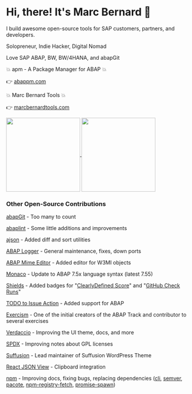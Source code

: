 # Hi, there! It's Marc Bernard 🚀

I build awesome open-source tools for SAP customers, partners, and developers.

Solopreneur, Indie Hacker, Digital Nomad

Love SAP ABAP, BW, BW/4HANA, and abapGit

💥 apm - A Package Manager for ABAP 💥

👉 [abappm.com](https://abappm.com)

💥 Marc Bernard Tools 💥

👉 [marcbernardtools.com](https://marcbernardtools.com)

<a href="https://github.com/anuraghazra/github-readme-stats">
  <img height=200 align="center" src="https://github-readme-stats.vercel.app/api?username=mbtools&theme=great-gatsby" />
</a>
<a href="https://github.com/anuraghazra/convoychat">
  <img height=200 align="center" src="https://github-readme-stats.vercel.app/api/top-langs?username=mbtools&layout=compact&langs_count=8&card_width=320&theme=great-gatsby" />
</a>

### Other Open-Source Contributions

[abapGit](/https://abapgit.org/) - Too many to count

[abaplint](/https://abaplint.org/) - Some little additions and improvements

[ajson](/https://github.com/sbcgua/ajson) - Added diff and sort utilities

[ABAP Logger](https://github.com/ABAP-Logger/ABAP-Logger) - General maintenance, fixes, down ports

[ABAP Mime Editor](/https://github.com/larshp/mime_editor) - Added editor for W3MI objects

[Monaco](/https://github.com/microsoft/monaco-editor) - Update to ABAP 7.5x language syntax (latest 7.55)

[Shields](/https://github.com/badges/shields) - Added badges for "[ClearlyDefined Score](/https://shields.io/badges/clearly-defined-score)" and "[GitHub Check Runs](/https://shields.io/badges)"

[TODO to Issue Action](/https://github.com/alstr/todo-to-issue-action) - Added support for ABAP

[Exercism](/https://github.com/exercism/abap) - One of the initial creators of the ABAP Track and contributor to several exercises

[Verdaccio](/https://github.com/verdaccio/verdaccio) - Improving the UI theme, docs, and more

[SPDX](/https://github.com/spdx/license-list-XML) - Improving notes about GPL licenses

[Suffusion](https://github.com/sayontan/suffusion) - Lead maintainer of Suffusion WordPress Theme

[React JSON View](https://github.com/microlinkhq/react-json-view) - Clipboard integration

[npm](/https://github.com/npm) - Improving docs, fixing bugs, replacing dependencies ([cli](https://github.com/npm/cli), [semver](https://github.com/npm/node-semver), [pacote](https://github.com/npm/pacote),  [npm-registry-fetch](https://github.com/npm/npm-registry-fetch),  [promise-spawn](https://github.com/npm/promise-spawn))

